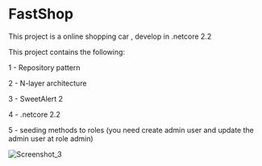 # FastShop
This project is a online shopping car , develop in .netcore 2.2

This project contains the following:

1 - Repository pattern

2 - N-layer architecture

3 - SweetAlert 2

4 - .netcore 2.2

5 - seeding methods to roles
(you need create admin user and update the admin user at role admin)

![Screenshot_3](https://user-images.githubusercontent.com/38229144/67163371-72bfaa00-f344-11e9-95a3-d458a3cd06f9.png)
